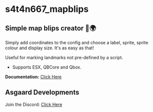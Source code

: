 # s4t4n667_mapblips
## Simple map blips creator 📍🌍

Simply add coordinates to the config and choose a label, sprite, sprite colour and display size. It's as easy as that!

Useful for marking landmarks not pre-defined by a script.

- Supports ESX, QBCore and Qbox.

**Documentation:** [Click Here](https://s4t4n667.gitbook.io/asgaard-developments/free-scripts/s4t4n667_mapblips)

## Asgaard Developments
Join the Discord: [Click Here](https://discord.gg/eFsB5ZFxeq)
